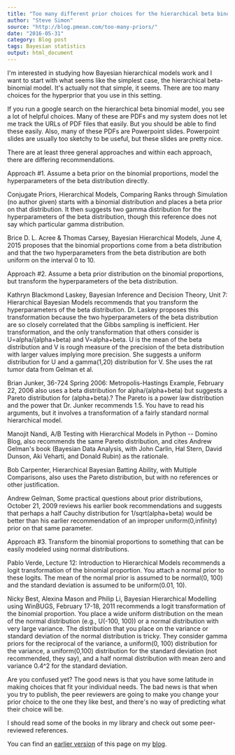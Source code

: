 ```yaml
---
title: "Too many different prior choices for the hierarchical beta binomial model"
author: "Steve Simon"
source: "http://blog.pmean.com/too-many-priors/"
date: "2016-05-31"
category: Blog post
tags: Bayesian statistics
output: html_document
---
```


I'm interested in studying how Bayesian hierarchical models work and I want to start with what seems like the simplest case, the hierarchical beta-binomial model. It's actually not that simple, it seems. There are too many choices for the hyperprior that you use in this setting.

<!---More--->

If you run a google search on the hierarchical beta binomial model, you see a lot of helpful choices. Many of these are PDFs and my system does not let me track the URLs of PDF files that easily. But you should be able to find these easily. Also, many of these PDFs are Powerpoint slides. Powerpoint slides are usually too sketchy to be useful, but these slides are pretty nice.

There are at least three general approaches and within each approach, there are differing recommendations.

Approach \#1. Assume a beta prior on the binomial proportions, model the hyperparameters of the beta distribution directly.

Conjugate Priors, Hierarchical Models, Comparing Ranks through Simulation (no author given) starts with a binomial distribution and places a beta prior on that distribution. It then suggests two gamma distribution for the hyperparameters of the beta distribution, though this reference does not say which particular gamma distribution.

Brice D. L. Acree & Thomas Carsey, Bayesian Hierarchical Models, June 4, 2015 proposes that the binomial proportions come from a beta distribution and that the two hyperparameters from the beta distribution are both uniform on the interval 0 to 10.

Approach \#2. Assume a beta prior distribution on the binomial proportions, but transform the hyperparameters of the beta distribution.

Kathryn Blackmond Laskey, Bayesian Inference and Decision Theory, Unit 7: Hierarchical Bayesian Models recommends that you transform the hyperparameters of the beta distribution. Dr. Laskey proposes this transformation because the two hyperparameters of the beta distribution are so closely correlated that the Gibbs sampling is inefficient. Her transformation, and the only transformation that others consider is U=alpha/(alpha+beta) and V=alpha+beta. U is the mean of the beta distribution and V is rough measure of the precision of the beta distribution with larger values implying more precision. She suggests a uniform distribution for U and a gamma(1,20) distribution for V. She uses the rat tumor data from Gelman et al.

Brian Junker, 36-724 Spring 2006: Metropolis-Hastings Example, February 22, 2006 also uses a beta distribution for alpha/(alpha+beta) but suggests a Pareto distribution for (alpha+beta).? The Pareto is a power law distribution and the power that Dr. Junker recommends 1.5. You have to read his arguments, but it involves a transformation of a fairly standard normal hierarchical model.

Manojit Nandi, A/B Testing with Hierarchical Models in Python -- Domino Blog, also recommends the same Pareto distribution, and cites Andrew Gelman's book (Bayesian Data Analysis, with John Carlin, Hal Stern, David Dunson, Aki Veharti, and Donald Rubin) as the rationale. 

Bob Carpenter, Hierarchical Bayesian Batting Ability, with Multiple Comparisons, also uses the Pareto distribution, but with no references or other justification.

Andrew Gelman, Some practical questions about prior distributions, October 21, 2009 reviews his earlier book recommendations and suggests that perhaps a half Cauchy distribution for 1/sqrt(alpha+beta) would be better than his earlier recommendation of an improper uniform(0,infinity) prior on that same parameter.

Approach \#3. Transform the binomial proportions to something that can be easily modeled using normal distributions.

Pablo Verde, Lecture 12: Introduction to Hierarchical Models recommends a logit transformation of the binomial proportion. You attach a normal prior to these logits. The mean of the normal prior is assumed to be normal(0, 100) and the standard deviation is assumed to be uniform(0.01, 10).

Nicky Best, Alexina Mason and Philip Li, Bayesian Hierarchical Modelling using WinBUGS, February 17-18, 2011 recommends a logit transformation of the binomial proportion. You place a wide uniform distribution on the mean of the normal distribution (e.g., U(-100, 100)) or a normal distribution with very large variance. The distribution that you place on the variance or standard deviation of the normal distribution is tricky. They consider gamma priors for the reciprocal of the variance, a uniform(0, 100) distribution for the variance, a uniform(0,100) distribution for the standard deviation (not recommended, they say), and a half normal distribution with mean zero and variance 0.4\^2 for the standard deviation.

Are you confused yet? The good news is that you have some latitude in making choices that fit your individual needs. The bad news is that when you try to publish, the peer reviewers are going to make you change your prior choice to the one they like best, and there's no way of predicting what their choice will be.

I should read some of the books in my library and check out some peer-reviewed references.

You can find an [earlier version][sim1] of this page on my [blog][sim2].

[sim1]: http://blog.pmean.com/too-many-priors/
[sim2]: http://blog.pmean.com